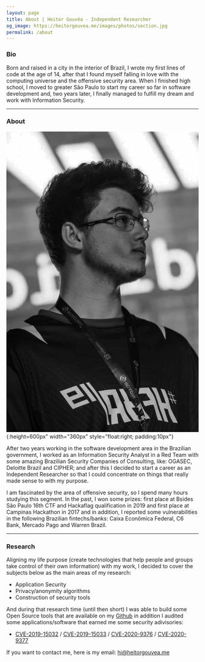 ```yaml
---
layout: page
title: About | Heitor Gouvêa - Independent Researcher
og_image: https://heitorgouvea.me/images/photos/section.jpg
permalink: /about
---
```


### Bio

Born and raised in a city in the interior of Brazil, I wrote my first lines of code at the age of 14, after that I found myself falling in love with the computing universe and the offensive security area. When I finished high school, I moved to greater São Paulo to start my career so far in software development and, two years later, I finally managed to fulfill my dream and work with Information Security.

---

### About

![Image](/images/photos/profile.jpeg){:height=600px" width="360px" style="float:right; padding:10px"}

After two years working in the software development area in the Brazilian government, I worked as an Information Security Analyst in a Red Team with some amazing Brazilian Security Companies of Consulting, like: OGASEC, Deloitte Brazil and CIPHER; and after this I decided to start a career as an Independent Researcher so that I could concentrate on things that really made sense to with my purpose.

I am fascinated by the area of offensive security, so I spend many hours studying this segment. In the past, I won some prizes: first place at Bsides São Paulo 16th CTF and Hackaflag qualification in 2019 and first place at Campinas Hackathon in 2017 and in addition, I reported some vulnerabilities in the following Brazilian fintechs/banks: Caixa Econômica Federal, C6 Bank, Mercado Pago and Warren Brazil.

---

### Research

Aligning my life purpose (create technologies that help people and groups take control of their own information) with my work, I decided to cover the subjects below as the main areas of my research:

- Application Security
- Privacy/anonymity algorithms
- Construction of security tools

And during that research time (until then short) I was able to build some Open Source tools that are available on my [Github](https://github.com/GouveaHeitor) in addition I audited some applications/software that earned me some security adivisories:

- [CVE-2019-15032](/2019/09/17/CVE-2019-15032) / [CVE-2019-15033](/2019/09/17/CVE-2019-15033) / [CVE-2020-9376](/2020/03/04/CVE-2020-9376) / [CVE-2020-9377](/2020/03/04/CVE-2020-9377)


If you want to contact me, here is my email: [hi@heitorgouvea.me](mailto:hi@heitorgouvea.me)